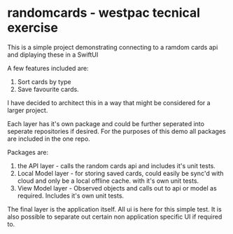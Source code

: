 # randomcards - westpac tecnical exercise

This is a simple project demonstrating connecting to a ramdom cards api and diplaying these in a SwiftUI

A few features included are:
1. Sort cards by type
2. Save favourite cards.

I have decided to architect this in a way that might be considered for a larger project.

Each layer has it's own package and could be further seperated into seperate repositories if desired. For the purposes of this demo all packages are included in the one repo.

Packages are:
1. the API layer - calls the random cards api and includes it's unit tests.
2. Local Model layer - for storing saved cards, could easily be sync'd with cloud and only be a local offline cache. with it's own unit tests.
3. View Model layer - Observed objects and calls out to api or model as required. Includes it's own unit tests.

The final layer is the application itself. All ui is here for this simple test. It is also possible to separate out certain non application specific UI if required to. 
